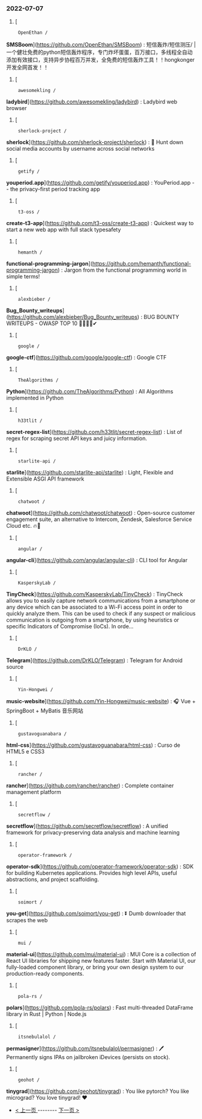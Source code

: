 ### 2022-07-07 
1. [
    

        OpenEthan /
**SMSBoom**](https://github.com/OpenEthan/SMSBoom) : 短信轰炸/短信测压/ | 一个健壮免费的python短信轰炸程序，专门炸坏蛋蛋，百万接口，多线程全自动添加有效接口，支持异步协程百万并发，全免费的短信轰炸工具！！hongkonger开发全网首发！！
1. [
    

        awesomekling /
**ladybird**](https://github.com/awesomekling/ladybird) : Ladybird web browser
1. [
    

        sherlock-project /
**sherlock**](https://github.com/sherlock-project/sherlock) : 🔎 Hunt down social media accounts by username across social networks
1. [
    

        getify /
**youperiod.app**](https://github.com/getify/youperiod.app) : YouPeriod.app -- the privacy-first period tracking app
1. [
    

        t3-oss /
**create-t3-app**](https://github.com/t3-oss/create-t3-app) : Quickest way to start a new web app with full stack typesafety
1. [
    

        hemanth /
**functional-programming-jargon**](https://github.com/hemanth/functional-programming-jargon) : Jargon from the functional programming world in simple terms!
1. [
    

        alexbieber /
**Bug_Bounty_writeups**](https://github.com/alexbieber/Bug_Bounty_writeups) : BUG BOUNTY WRITEUPS - OWASP TOP 10 🔴🔴🔴🔴✔
1. [
    

        google /
**google-ctf**](https://github.com/google/google-ctf) : Google CTF
1. [
    

        TheAlgorithms /
**Python**](https://github.com/TheAlgorithms/Python) : All Algorithms implemented in Python
1. [
    

        h33tlit /
**secret-regex-list**](https://github.com/h33tlit/secret-regex-list) : List of regex for scraping secret API keys and juicy information.
1. [
    

        starlite-api /
**starlite**](https://github.com/starlite-api/starlite) : Light, Flexible and Extensible ASGI API framework
1. [
    

        chatwoot /
**chatwoot**](https://github.com/chatwoot/chatwoot) : Open-source customer engagement suite, an alternative to Intercom, Zendesk, Salesforce Service Cloud etc. 🔥💬
1. [
    

        angular /
**angular-cli**](https://github.com/angular/angular-cli) : CLI tool for Angular
1. [
    

        KasperskyLab /
**TinyCheck**](https://github.com/KasperskyLab/TinyCheck) : TinyCheck allows you to easily capture network communications from a smartphone or any device which can be associated to a Wi-Fi access point in order to quickly analyze them. This can be used to check if any suspect or malicious communication is outgoing from a smartphone, by using heuristics or specific Indicators of Compromise (IoCs). In orde…
1. [
    

        DrKLO /
**Telegram**](https://github.com/DrKLO/Telegram) : Telegram for Android source
1. [
    

        Yin-Hongwei /
**music-website**](https://github.com/Yin-Hongwei/music-website) : 🎧 Vue + SpringBoot + MyBatis 音乐网站
1. [
    

        gustavoguanabara /
**html-css**](https://github.com/gustavoguanabara/html-css) : Curso de HTML5 e CSS3
1. [
    

        rancher /
**rancher**](https://github.com/rancher/rancher) : Complete container management platform
1. [
    

        secretflow /
**secretflow**](https://github.com/secretflow/secretflow) : A unified framework for privacy-preserving data analysis and machine learning
1. [
    

        operator-framework /
**operator-sdk**](https://github.com/operator-framework/operator-sdk) : SDK for building Kubernetes applications. Provides high level APIs, useful abstractions, and project scaffolding.
1. [
    

        soimort /
**you-get**](https://github.com/soimort/you-get) : ⏬ Dumb downloader that scrapes the web
1. [
    

        mui /
**material-ui**](https://github.com/mui/material-ui) : MUI Core is a collection of React UI libraries for shipping new features faster. Start with Material UI, our fully-loaded component library, or bring your own design system to our production-ready components.
1. [
    

        pola-rs /
**polars**](https://github.com/pola-rs/polars) : Fast multi-threaded DataFrame library in Rust | Python | Node.js
1. [
    

        itsnebulalol /
**permasigner**](https://github.com/itsnebulalol/permasigner) : 🖊 Permanently signs IPAs on jailbroken iDevices (persists on stock).
1. [
    

        geohot /
**tinygrad**](https://github.com/geohot/tinygrad) : You like pytorch? You like micrograd? You love tinygrad! ❤️ 

- [ < 上一页 ](https://github.com/able8/github-trending-daily-record/blob/master/2022-07-06.md) -------- [ 下一页 > ](https://github.com/able8/github-trending-daily-record/blob/master/2022-07-08.md)